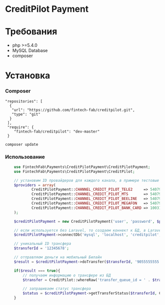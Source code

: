 CreditPilot Payment
=========

# Требования

- php >=5.4.0
- MySQL Database
- composer


# Установка

### Composer

	"repositories": [
      {
       "url": "https://github.com/fintech-fab/creditpilot.git",
       "type": "git"
      }
     ],
     "require": {
        "fintech-fab/creditpilot": "dev-master"
     }

	composer update

### Использование

```PHP
	use FintechFab\Payments\CreditPilotPayment\CreditPilotPayment;
	use FintechFab\Payments\CreditPilotPayment\CreditPilot;

	// установим ID провайдеров для каждого канала, в примере тестовые ID
	$providers = array(
    		CreditPilotPayment::CHANNEL_CREDIT_PILOT_TELE2     => 540792152,
    		CreditPilotPayment::CHANNEL_CREDIT_PILOT_MTS       => 540792152,
    		CreditPilotPayment::CHANNEL_CREDIT_PILOT_BEELINE   => 540792152,
    		CreditPilotPayment::CHANNEL_CREDIT_PILOT_MEGAFON   => 540792152,
    		CreditPilotPayment::CHANNEL_CREDIT_PILOT_BANK_CARD => 100318717,
	);

	$creditPilotPayment = new CreditPilotPayment('user', 'password', $providers);

	// если используется без Laravel, то создаем коннект к БД, в Laravel будет использован Eloquent и connectDb() не нужен
	$creditPilotPayment->connectDb('mysql', 'localhost', 'creditpilot', 'creditpilot', 'creditpilot', 'tbl_');

	// уникальный ID трансфера
	$transferId = '12345678';

	// отправляем деньги на мобильный Билайн
	$result = $creditPilotPayment->doTransfer($transferId, '9055555555', CreditPilotPayment::CHANNEL_CREDIT_PILOT_BEELINE, '123');

	if($result === true){
		// получаем информацию о трансфере из БД
		$transfer = CreditPilot::whereRaw('transfer_queue_id = ' . $transferId)->first();

		// запрашиваем статус трансфера
		$status = $creditPilotPayment->getTransferStatus($transferId, CreditPilotPayment::CHANNEL_CREDIT_PILOT_BEELINE, '87654321');
	}

```



